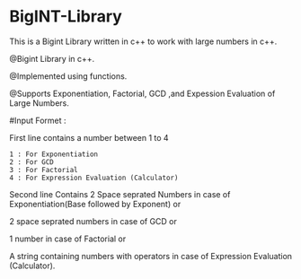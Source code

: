# BigINT-Library
This is a Bigint Library written in c++ to work with large numbers in c++.

@Bigint Library in c++.

@Implemented using functions.

@Supports Exponentiation, Factorial, GCD ,and Expession Evaluation of Large Numbers.  

#Input Formet :

First line contains a number between 1 to 4

    1 : For Exponentiation
    2 : For GCD
    3 : For Factorial 
    4 : For Expression Evaluation (Calculator)
Second line Contains 2 Space seprated Numbers in case of Exponentiation(Base followed by Exponent) or 

2 space seprated numbers in case of GCD or

1 number in case of Factorial or 

A string containing numbers with operators in case of Expression Evaluation (Calculator).


